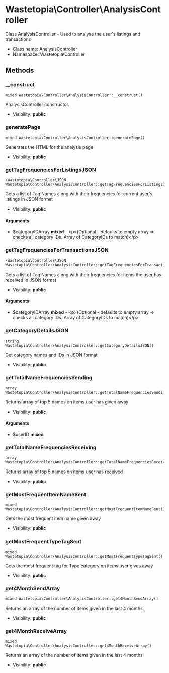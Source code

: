 Wastetopia\Controller\AnalysisController
===============

Class AnalysisController - Used to analyse the user&#039;s listings and transactions




* Class name: AnalysisController
* Namespace: Wastetopia\Controller







Methods
-------


### __construct

    mixed Wastetopia\Controller\AnalysisController::__construct()

AnalysisController constructor.



* Visibility: **public**




### generatePage

    mixed Wastetopia\Controller\AnalysisController::generatePage()

Generates the HTML for the analysis page



* Visibility: **public**




### getTagFrequenciesForListingsJSON

    \Wastetopia\Controller\JSON Wastetopia\Controller\AnalysisController::getTagFrequenciesForListingsJSON($categoryIDArray)

Gets a list of Tag Names along with their frequencies for current user's listings in JSON format



* Visibility: **public**


#### Arguments
* $categoryIDArray **mixed** - &lt;p&gt;(Optional - defaults to empty array =&gt; checks all category IDs. Array of CategoryIDs to match)&lt;/p&gt;



### getTagFrequenciesForTransactionsJSON

    \Wastetopia\Controller\JSON Wastetopia\Controller\AnalysisController::getTagFrequenciesForTransactionsJSON($categoryIDArray)

Gets a list of Tag Names along with their frequencies for items the user has received in JSON format



* Visibility: **public**


#### Arguments
* $categoryIDArray **mixed** - &lt;p&gt;(Optional - defaults to empty array =&gt; checks all category IDs. Array of CategoryIDs to match)&lt;/p&gt;



### getCategoryDetailsJSON

    string Wastetopia\Controller\AnalysisController::getCategoryDetailsJSON()

Get category names and IDs in JSON format



* Visibility: **public**




### getTotalNameFrequenciesSending

    array Wastetopia\Controller\AnalysisController::getTotalNameFrequenciesSending($userID)

Returns array of top 5 names on items user has given away



* Visibility: **public**


#### Arguments
* $userID **mixed**



### getTotalNameFrequenciesReceiving

    array Wastetopia\Controller\AnalysisController::getTotalNameFrequenciesReceiving()

Returns array of top 5 names on items user has received



* Visibility: **public**




### getMostFrequentItemNameSent

    mixed Wastetopia\Controller\AnalysisController::getMostFrequentItemNameSent()

Gets the most frequent item name given away



* Visibility: **public**




### getMostFrequentTypeTagSent

    mixed Wastetopia\Controller\AnalysisController::getMostFrequentTypeTagSent()

Gets the most frequent tag for Type category on items user gives away



* Visibility: **public**




### get4MonthSendArray

    mixed Wastetopia\Controller\AnalysisController::get4MonthSendArray()

Returns an array of the number of items given in the last 4 months



* Visibility: **public**




### get4MonthReceiveArray

    mixed Wastetopia\Controller\AnalysisController::get4MonthReceiveArray()

Returns an array of the number of items given in the last 4 months



* Visibility: **public**



